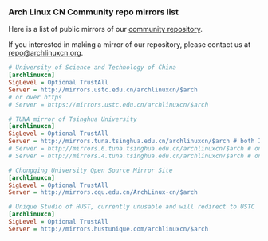 ### Arch Linux CN Community repo mirrors list

Here is a list of public mirrors of our [community repository](https://github.com/archlinuxcn/repo).

If you interested in making a mirror of our repository, please contact us at repo@archlinuxcn.org.

```ini
# University of Science and Technology of China
[archlinuxcn]
SigLevel = Optional TrustAll
Server = http://mirrors.ustc.edu.cn/archlinuxcn/$arch
# or over https
# Server = https://mirrors.ustc.edu.cn/archlinuxcn/$arch
```

```ini
# TUNA mirror of Tsinghua University
[archlinuxcn]
SigLevel = Optional TrustAll
Server = http://mirrors.tuna.tsinghua.edu.cn/archlinuxcn/$arch # both IPv4 & IPv6
# Server = http://mirrors.6.tuna.tsinghua.edu.cn/archlinuxcn/$arch # only IPv6
# Server = http://mirrors.4.tuna.tsinghua.edu.cn/archlinuxcn/$arch # only IPv4
```

```ini
# Chongqing University Open Source Mirror Site
[archlinuxcn]
SigLevel = Optional TrustAll
Server = http://mirrors.cqu.edu.cn/ArchLinux-cn/$arch
```

```ini
# Unique Studio of HUST, currently unusable and will redirect to USTC
[archlinuxcn]
SigLevel = Optional TrustAll
Server = http://mirrors.hustunique.com/archlinuxcn/$arch
```

